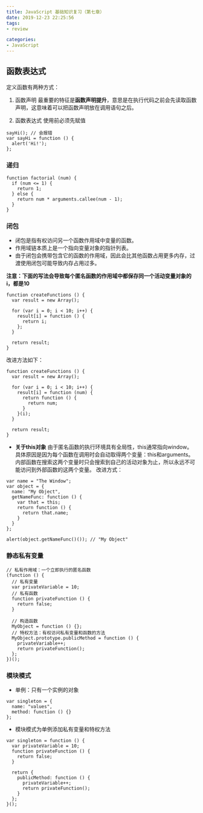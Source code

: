 ```yaml
---
title: JavaScript 基础知识复习（第七章）
date: 2019-12-23 22:25:56
tags:
- review

categories:
- JavaScript
---
```


## 函数表达式
定义函数有两种方式：
1. 函数声明
最重要的特征是**函数声明提升**，意思是在执行代码之前会先读取函数声明，这意味着可以把函数声明放在调用语句之后。

2. 函数表达式
使用前必须先赋值
```
sayHi(); // 会报错
var sayHi = function () {
  alert('Hi!');
};
```

<!--more-->

### 递归
```
function factorial (num) {
  if (num <= 1) {
    return 1;
  } else {
    return num * arguments.callee(num - 1);
  }
}
```

### 闭包
* 闭包是指有权访问另一个函数作用域中变量的函数。
* 作用域链本质上是一个指向变量对象的指针列表。
* 由于闭包会携带包含它的函数的作用域，因此会比其他函数占用更多内存，过渡使用闭包可能导致内存占用过多。

**注意：下面的写法会导致每个匿名函数的作用域中都保存同一个活动变量对象的i，都是10**
```
function createFunctions () {
  var result = new Array();

  for (var i = 0; i < 10; i++) {
    result[i] = function () {
      return i;
    };
  }

  return result;
}
```
改进方法如下：
```
function createFunctions () {
  var result = new Array();

  for (var i = 0; i < 10; i++) {
    result[i] = function (num) {
      return function () {
        return num;
      }
    }(i);
  }

  return result;
}
```
* **关于this对象**
由于匿名函数的执行环境具有全局性，this通常指向window。
具体原因是因为每个函数在调用时会自动取得两个变量：this和arguments。内部函数在搜索这两个变量时只会搜索到自己的活动对象为止，所以永远不可能访问到外部函数的这两个变量。
改进方式：
```
var name = "The Window";
var object = {
  name: "My Object",
  getNameFunc: function () {
    var that = this;
    return function () {
      return that.name;
    }
  }
};

alert(object.getNameFunc()()); // "My Object"
```

### 静态私有变量
```
// 私有作用域：一个立即执行的匿名函数
(function () {
  // 私有变量
  var privateVariable = 10;
  // 私有函数
  function privateFunction () {
    return false;
  }
  
  // 构造函数
  MyObject = function () {};
  // 特权方法：有权访问私有变量和函数的方法
  MyObject.prototype.publicMethod = function () {
    privateVariable++;
    return privateFunction();
  };
})();
```

### 模块模式
* 单例：只有一个实例的对象
```
var singleton = {
  name: "values",
  method: function () {}
};
```
* 模块模式为单例添加私有变量和特权方法
```
var singleton = function () {
  var privateVariable = 10;
  function privateFunction () {
    return false;
  }

  return {
    publicMethod: function () {
      privateVariable++;
      return privateFunction();
    }
  };
}();
```